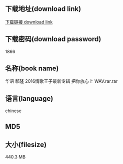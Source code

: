 ## 下载地址(download link)
[下载链接 download link](https://tutu365.netlify.app/?s=%E5%8D%8E%E8%AF%AD+%E7%A5%81%E9%9A%86+2016%E6%83%85%E6%AD%8C%E7%8E%8B%E5%AD%90%E6%9C%80%E6%96%B0%E4%B8%93%E8%BE%91+%E6%8A%8A%E4%BD%A0%E6%94%BE%E5%BF%83%E4%B8%8A+WAV.rar)

## 下载密码(download password)
1866

## 名称(book name)
华语 祁隆 2016情歌王子最新专辑 把你放心上 WAV.rar.rar

## 语言(language)
chinese

## MD5


## 大小(filesize)
440.3 MB
